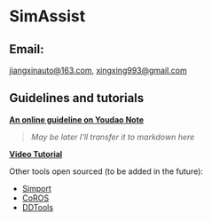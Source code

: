 # SimAssist

## Email:
jiangxinauto@163.com, xingxing993@gmail.com

## Guidelines and tutorials

**[An online guideline on Youdao Note](https://note.youdao.com/s/Hfy8Df83)**
> _May be later I'll transfer it to markdown here_

**[Video Tutorial](http://list.youku.com/albumlist/show?id=27863410&ascending=1&page=1)**

Other tools open sourced (to be added in the future):
- [Simport](https://github.com/xingxing993/Simport)
- [CoROS](https://github.com/xingxing993/CoROS)
- [DDTools](https://github.com/xingxing993/DDTools)
